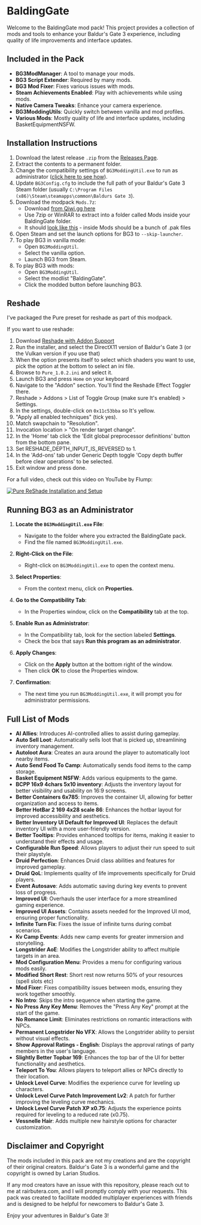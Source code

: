 # BaldingGate

Welcome to the BaldingGate mod pack! This project provides a collection of mods and tools to enhance your Baldur's Gate 3 experience, including quality of life improvements and interface updates.

## Included in the Pack

- **BG3ModManager**: A tool to manage your mods.
- **BG3 Script Extender**: Required by many mods.
- **BG3 Mod Fixer**: Fixes various issues with mods.
- **Steam Achievements Enabled**: Play with achievements while using mods.
- **Native Camera Tweaks**: Enhance your camera experience.
- **BG3ModdingUtils**: Quickly switch between vanilla and mod profiles.
- **Various Mods**: Mostly quality of life and interface updates, including BasketEquipmentNSFW.

## Installation Instructions

1. Download the latest release `.zip` from the [Releases Page](https://github.com/rbutera/BaldingGate/releases).
2. Extract the contents to a permanent folder.
3. Change the compatibility settings of `BG3ModdingUtil.exe` to run as administrator ([click here to see how](#running-bg3-as-an-administrator)).
4. Update `BG3Config.cfg` to include the full path of your Baldur's Gate 3 Steam folder (usually `C:\Program Files (x86)\Steam\steamapps\common\Baldurs Gate 3`).
5. Download the modpack `Mods.7z`:
   - Download [from Qiwi.gg here](https://qiwi.gg/file/cXNX9835-Mods)
   - Use 7zip or WinRAR to extract into a folder called Mods inside your BaldingGate folder.
   - It should [look like this](./ModsLocation.png) - inside Mods should be a bunch of .pak files
6. Open Steam and set the launch options for BG3 to `--skip-launcher`.
7. To play BG3 in vanilla mode:
   - Open `BG3ModdingUtil`.
   - Select the vanilla option.
   - Launch BG3 from Steam.
8. To play BG3 with mods:
   - Open `BG3ModdingUtil`.
   - Select the modlist "BaldingGate".
   - Click the modded button before launching BG3.

## Reshade

I've packaged the Pure preset for reshade as part of this modpack.

If you want to use reshade:

1. Download [Reshade with Addon Support](https://reshade.me/downloads/ReShade_Setup_6.2.0_Addon.exe)
2. Run the installer, and select the DirectX11 version of Baldur's Gate 3 (or the Vulkan version if you use that)
3. When the option presents itself to select which shaders you want to use, pick the option at the bottom to select an ini file.
4. Browse to `Pure_1.0.2.ini` and select it.
5. Launch BG3 and press `Home` on your keyboard
6. Navigate to the "Addon" section. You'll find the Reshade Effect Toggler there.
7. Reshade > Addons > List of Toggle Group (make sure It's enabled) > Settings.
8. In the settings, double-click on `0x11c53bba` so It's yellow.
9. "Apply all enabled techniques" (tick yes).
10. Match swapchain to "Resolution".
11. Invocation location > "On render target change".
12. In the 'Home' tab click the 'Edit global preprocessor definitions' button from the bottom pane.
13. Set RESHADE_DEPTH_INPUT_IS_REVERSED to 1.
14. In the 'Add-ons' tab under Generic Depth toggle 'Copy depth buffer before clear operations' to be selected.
15. Exit window and press done.

For a full video, check out this video on YouTube by Flump:

[![Pure ReShade Installation and Setup](http://img.youtube.com/vi/DK81gn1Zlgg/0.jpg)](http://www.youtube.com/watch?v=DK81gn1Zlgg "Pure ReShade Installation and Setup")

## Running BG3 as an Administrator

1. **Locate the `BG3ModdingUtil.exe` File**:
   - Navigate to the folder where you extracted the BaldingGate pack.
   - Find the file named `BG3ModdingUtil.exe`.

2. **Right-Click on the File**:
   - Right-click on `BG3ModdingUtil.exe` to open the context menu.

3. **Select Properties**:
   - From the context menu, click on **Properties**.

4. **Go to the Compatibility Tab**:
   - In the Properties window, click on the **Compatibility** tab at the top.

5. **Enable Run as Administrator**:
   - In the Compatibility tab, look for the section labeled **Settings**.
   - Check the box that says **Run this program as an administrator**.

6. **Apply Changes**:
   - Click on the **Apply** button at the bottom right of the window.
   - Then click **OK** to close the Properties window.

7. **Confirmation**:
   - The next time you run `BG3ModdingUtil.exe`, it will prompt you for administrator permissions.

## Full List of Mods

- **AI Allies**: Introduces AI-controlled allies to assist during gameplay.
- **Auto Sell Loot**: Automatically sells loot that is picked up, streamlining inventory management.
- **Autoloot Aura**: Creates an aura around the player to automatically loot nearby items.
- **Auto Send Food To Camp**: Automatically sends food items to the camp storage.
- **Basket Equipment NSFW**: Adds various equipments to the game.
- **BCPP 16x9 4chars 5x10 inventory**: Adjusts the inventory layout for better visibility and usability on 16:9 screens.
- **Better Containers 6x785**: Improves the container UI, allowing for better organization and access to items.
- **Better HotBar 2 169 4x28 scale 86**: Enhances the hotbar layout for improved accessibility and aesthetics.
- **Better Inventory UI Default for Improved UI**: Replaces the default inventory UI with a more user-friendly version.
- **Better Tooltips**: Provides enhanced tooltips for items, making it easier to understand their effects and usage.
- **Configurable Run Speed**: Allows players to adjust their run speed to suit their playstyle.
- **Druid Perfection**: Enhances Druid class abilities and features for improved gameplay.
- **Druid QoL**: Implements quality of life improvements specifically for Druid players.
- **Event Autosave**: Adds automatic saving during key events to prevent loss of progress.
- **Improved UI**: Overhauls the user interface for a more streamlined gaming experience.
- **Improved UI Assets**: Contains assets needed for the Improved UI mod, ensuring proper functionality.
- **Infinite Turn Fix**: Fixes the issue of infinite turns during combat scenarios.
- **Kv Camp Events**: Adds new camp events for greater immersion and storytelling.
- **Longstrider AoE**: Modifies the Longstrider ability to affect multiple targets in an area.
- **Mod Configuration Menu**: Provides a menu for configuring various mods easily.
- **Modified Short Rest**: Short rest now returns 50% of your resources (spell slots etc)
- **Mod Fixer**: Fixes compatibility issues between mods, ensuring they work together smoothly.
- **No Intro**: Skips the intro sequence when starting the game.
- **No Press Any Key Menu**: Removes the "Press Any Key" prompt at the start of the game.
- **No Romance Limit**: Eliminates restrictions on romantic interactions with NPCs.
- **Permanent Longstrider No VFX**: Allows the Longstrider ability to persist without visual effects.
- **Show Approval Ratings - English**: Displays the approval ratings of party members in the user's language.
- **Slightly Better Topbar 169**: Enhances the top bar of the UI for better functionality and aesthetics.
- **Teleport To You**: Allows players to teleport allies or NPCs directly to their location.
- **Unlock Level Curve**: Modifies the experience curve for leveling up characters.
- **Unlock Level Curve Patch Improvement Lv2**: A patch for further improving the leveling curve mechanics.
- **Unlock Level Curve Patch XP x0.75**: Adjusts the experience points required for leveling to a reduced rate (x0.75).
- **Vessnelle Hair**: Adds multiple new hairstyle options for character customization.


## Disclaimer and Copyright

The mods included in this pack are not my creations and are the copyright of their original creators. Baldur's Gate 3 is a wonderful game and the copyright is owned by Larian Studios. 

If any mod creators have an issue with this repository, please reach out to me at rai<at>rbutera.com, and I will promptly comply with your requests. This pack was created to facilitate modded multiplayer experiences with friends and is designed to be helpful for newcomers to Baldur's Gate 3.

Enjoy your adventures in Baldur's Gate 3!

